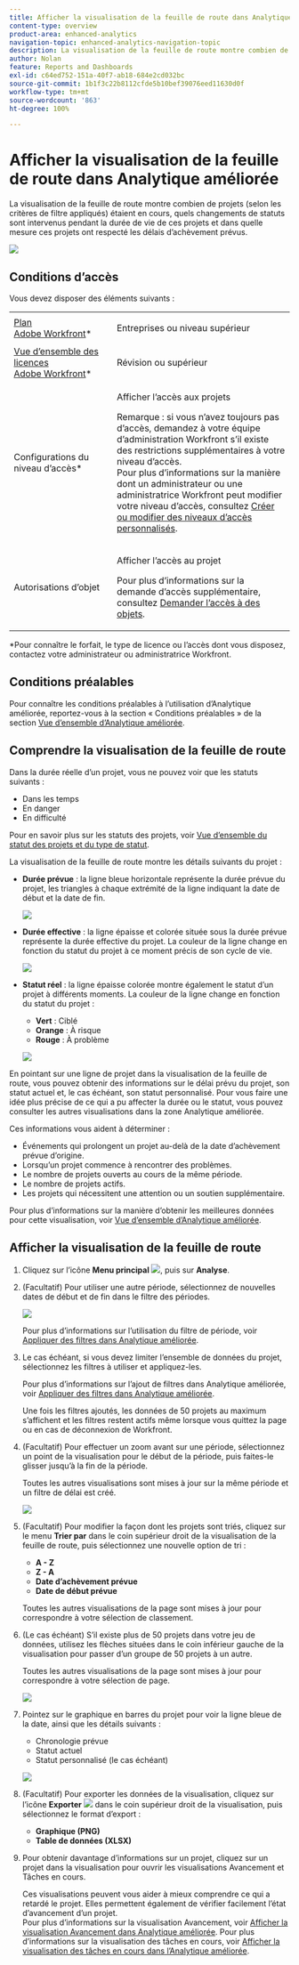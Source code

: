 ```yaml
---
title: Afficher la visualisation de la feuille de route dans Analytique améliorée
content-type: overview
product-area: enhanced-analytics
navigation-topic: enhanced-analytics-navigation-topic
description: La visualisation de la feuille de route montre combien de projets (selon les critères de filtre appliqués) étaient en cours, quels changements de statuts sont intervenus pendant la durée de vie de ces projets et dans quelle mesure ces projets ont respecté les délais d’achèvement prévus.
author: Nolan
feature: Reports and Dashboards
exl-id: c64ed752-151a-40f7-ab18-684e2cd032bc
source-git-commit: 1b1f3c22b8112cfde5b10bef39076eed11630d0f
workflow-type: tm+mt
source-wordcount: '863'
ht-degree: 100%

---
```


# Afficher la visualisation de la feuille de route dans Analytique améliorée

La visualisation de la feuille de route montre combien de projets (selon les critères de filtre appliqués) étaient en cours, quels changements de statuts sont intervenus pendant la durée de vie de ces projets et dans quelle mesure ces projets ont respecté les délais d’achèvement prévus.

![](assets/flight-plan-350x132.png)

## Conditions d’accès

Vous devez disposer des éléments suivants :

<table style="table-layout:auto"> 
 <col> 
 <col> 
 <tbody> 
  <tr> 
   <td role="rowheader"><a href="https://www.workfront.com/plans?lang=fr" target="_blank">Plan Adobe Workfront</a>*</td> 
   <td> <p>Entreprises ou niveau supérieur</p> </td> 
  </tr> 
  <tr> 
   <td role="rowheader"><a href="../administration-and-setup/add-users/access-levels-and-object-permissions/wf-licenses.md" class="MCXref xref">Vue d’ensemble des licences Adobe Workfront</a>*</td> 
   <td> <p>Révision ou supérieur</p> </td> 
  </tr> 
  <tr> 
   <td role="rowheader">Configurations du niveau d’accès*</td> 
   <td> <p>Afficher l’accès aux projets</p> <p>Remarque : si vous n’avez toujours pas d’accès, demandez à votre équipe d’administration Workfront s’il existe des restrictions supplémentaires à votre niveau d’accès.<br>Pour plus d’informations sur la manière dont un administrateur ou une administratrice Workfront peut modifier votre niveau d’accès, consultez <a href="../administration-and-setup/add-users/configure-and-grant-access/create-modify-access-levels.md" class="MCXref xref">Créer ou modifier des niveaux d’accès personnalisés</a>.</p> </td> 
  </tr> 
  <tr> 
   <td role="rowheader">Autorisations d’objet</td> 
   <td> <p>Afficher l’accès au projet</p> <p>Pour plus d’informations sur la demande d’accès supplémentaire, consultez <a href="../workfront-basics/grant-and-request-access-to-objects/request-access.md" class="MCXref xref">Demander l’accès à des objets</a>.</p> </td> 
  </tr> 
 </tbody> 
</table>

&#42;Pour connaître le forfait, le type de licence ou l’accès dont vous disposez, contactez votre administrateur ou administratrice Workfront.

## Conditions préalables

Pour connaître les conditions préalables à l’utilisation d’Analytique améliorée, reportez-vous à la section « Conditions préalables » de la section [Vue d’ensemble d’Analytique améliorée](../enhanced-analytics/enhanced-analytics-overview.md).

## Comprendre la visualisation de la feuille de route

Dans la durée réelle d’un projet, vous ne pouvez voir que les statuts suivants :

* Dans les temps
* En danger
* En difficulté

Pour en savoir plus sur les statuts des projets, voir [Vue d’ensemble du statut des projets et du type de statut](../manage-work/projects/manage-projects/project-condition-and-condition-type.md).

La visualisation de la feuille de route montre les détails suivants du projet :

* **Durée prévue** : la ligne bleue horizontale représente la durée prévue du projet, les triangles à chaque extrémité de la ligne indiquant la date de début et la date de fin.

  ![](assets/planned-duration-line-350x37.png)

* **Durée effective** : la ligne épaisse et colorée située sous la durée prévue représente la durée effective du projet. La couleur de la ligne change en fonction du statut du projet à ce moment précis de son cycle de vie.

  ![](assets/actual-duration-line.png)

* **Statut réel** : la ligne épaisse colorée montre également le statut d’un projet à différents moments. La couleur de la ligne change en fonction du statut du projet :

   * **Vert** : Ciblé
   * **Orange** : À risque
   * **Rouge** : À problème

  ![](assets/actual-condition-color.png)

En pointant sur une ligne de projet dans la visualisation de la feuille de route, vous pouvez obtenir des informations sur le délai prévu du projet, son statut actuel et, le cas échéant, son statut personnalisé. Pour vous faire une idée plus précise de ce qui a pu affecter la durée ou le statut, vous pouvez consulter les autres visualisations dans la zone Analytique améliorée.

Ces informations vous aident à déterminer :

* Événements qui prolongent un projet au-delà de la date d’achèvement prévue d’origine.
* Lorsqu’un projet commence à rencontrer des problèmes.
* Le nombre de projets ouverts au cours de la même période.
* Le nombre de projets actifs.
* Les projets qui nécessitent une attention ou un soutien supplémentaire.

Pour plus d’informations sur la manière d’obtenir les meilleures données pour cette visualisation, voir [Vue d’ensemble d’Analytique améliorée](../enhanced-analytics/enhanced-analytics-overview.md).

## Afficher la visualisation de la feuille de route

1. Cliquez sur l’icône **Menu principal** ![](assets/main-menu-icon-16x12.png), puis sur **Analyse**.
1. (Facultatif) Pour utiliser une autre période, sélectionnez de nouvelles dates de début et de fin dans le filtre des périodes.

   ![](assets/filters-select-date-range-350x344.png)

   Pour plus d’informations sur l’utilisation du filtre de période, voir [Appliquer des filtres dans Analytique améliorée](../enhanced-analytics/use-enhanced-analytics-filters.md).

1. Le cas échéant, si vous devez limiter l’ensemble de données du projet, sélectionnez les filtres à utiliser et appliquez-les.

   Pour plus d’informations sur l’ajout de filtres dans Analytique améliorée, voir [Appliquer des filtres dans Analytique améliorée](../enhanced-analytics/use-enhanced-analytics-filters.md).

   Une fois les filtres ajoutés, les données de 50 projets au maximum s’affichent et les filtres restent actifs même lorsque vous quittez la page ou en cas de déconnexion de Workfront.

1. (Facultatif) Pour effectuer un zoom avant sur une période, sélectionnez un point de la visualisation pour le début de la période, puis faites-le glisser jusqu’à la fin de la période.

   Toutes les autres visualisations sont mises à jour sur la même période et un filtre de délai est créé.

   ![](assets/timeframe-filter-350x220.png)

1. (Facultatif) Pour modifier la façon dont les projets sont triés, cliquez sur le menu **Trier par** dans le coin supérieur droit de la visualisation de la feuille de route, puis sélectionnez une nouvelle option de tri :

   * **A - Z**
   * **Z - A**
   * **Date d’achèvement prévue**
   * **Date de début prévue**

   Toutes les autres visualisations de la page sont mises à jour pour correspondre à votre sélection de classement.

1. (Le cas échéant) S’il existe plus de 50 projets dans votre jeu de données, utilisez les flèches situées dans le coin inférieur gauche de la visualisation pour passer d’un groupe de 50 projets à un autre.

   Toutes les autres visualisations de la page sont mises à jour pour correspondre à votre sélection de page.

   ![](assets/pagination-350x118.png)

1. Pointez sur le graphique en barres du projet pour voir la ligne bleue de la date, ainsi que les détails suivants :

   * Chronologie prévue
   * Statut actuel
   * Statut personnalisé (le cas échéant)

   ![](assets/project-bar-graph-350x143.png)

1. (Facultatif) Pour exporter les données de la visualisation, cliquez sur l’icône **Exporter** ![](assets/export.png) dans le coin supérieur droit de la visualisation, puis sélectionnez le format d’export :

   * **Graphique (PNG)**
   * **Table de données (XLSX)**

1. Pour obtenir davantage d’informations sur un projet, cliquez sur un projet dans la visualisation pour ouvrir les visualisations Avancement et Tâches en cours.

   Ces visualisations peuvent vous aider à mieux comprendre ce qui a retardé le projet. Elles permettent également de vérifier facilement l’état d’avancement d’un projet.\
   Pour plus d’informations sur la visualisation Avancement, voir [Afficher la visualisation Avancement dans Analytique améliorée](../enhanced-analytics/burndown-overview.md). Pour plus d’informations sur la visualisation des tâches en cours, voir [Afficher la visualisation des tâches en cours dans l’Analytique améliorée](../enhanced-analytics/tasks-in-flight-overview.md).

